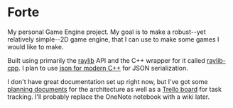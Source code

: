 # Forte
My personal Game Engine project. My goal is to make a robust--yet relatively simple--2D game engine, that I can use to make some games I would like to make.

Built using primarily the [raylib](https://github.com/raysan5/raylib) API and the C++ wrapper for it called [raylib-cpp](https://github.com/RobLoach/raylib-cpp). I plan to use [json for modern C++](https://github.com/nlohmann/json) for JSON serialization.

I don't have great documentation set up right now, but I've got some [planning documents](https://1drv.ms/u/s!Ai30HvYfZC6wlu0aUiFEM8rwssnmpg) for the architecture as well as a [Trello board](https://trello.com/b/hHwPugIz) for task tracking. I'll probably replace the OneNote notebook with a wiki later.
